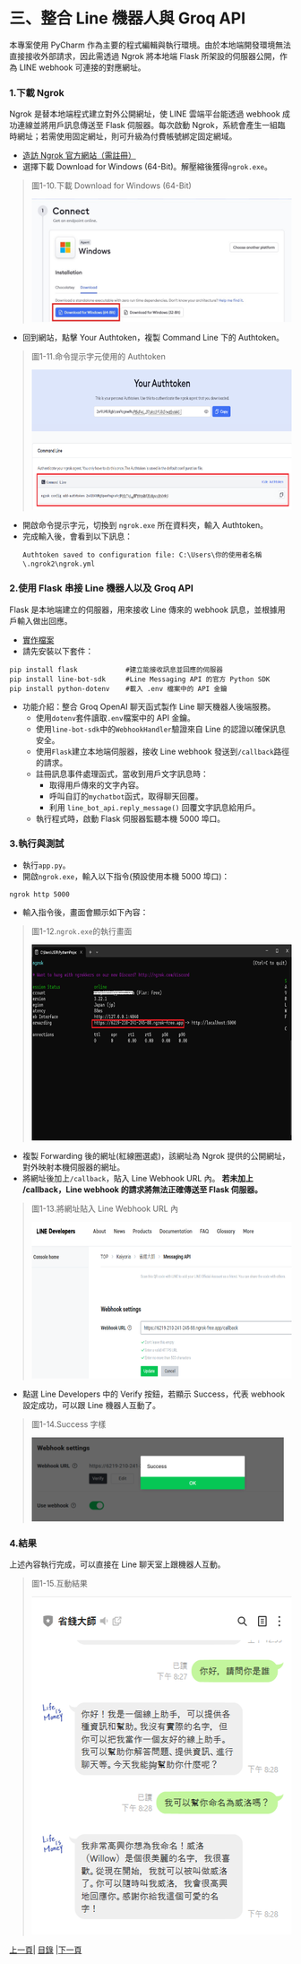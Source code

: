 # 三、整合 Line 機器人與 Groq API
本專案使用 PyCharm 作為主要的程式編輯與執行環境。由於本地端開發環境無法直接接收外部請求，因此需透過 Ngrok 將本地端 Flask 所架設的伺服器公開，作為 LINE webhook 可連接的對應網址。

### 1.下載 Ngrok

Ngrok 是替本地端程式建立對外公開網址，使 LINE 雲端平台能透過 webhook 成功連線並將用戶訊息傳送至 Flask 伺服器。每次啟動 Ngrok，系統會產生一組臨時網址；若需使用固定網址，則可升級為付費帳號綁定固定網域。

* [造訪 Ngrok 官方網站（需註冊）](https://ngrok.com/)
* 選擇下載 Download for Windows (64-Bit)。解壓縮後獲得`ngrok.exe`。

>圖1-10.下載 Download for Windows (64-Bit)
>
><img src="Photos/RAG_10.jpg" alt="RAG流程圖" width="500" height="220"/>

* 回到網站，點擊 Your Authtoken，複製 Command Line 下的 Authtoken。

>圖1-11.命令提示字元使用的 Authtoken
>
><img src="Photos/RAG_11.jpg" alt="RAG流程圖" width="650" height="250"/>

* 開啟命令提示字元，切換到 `ngrok.exe` 所在資料夾，輸入 Authtoken。
* 完成輸入後，會看到以下訊息：
  ```
  Authtoken saved to configuration file: C:\Users\你的使用者名稱\.ngrok2\ngrok.yml
  ```
### 2.使用 Flask 串接 Line 機器人以及 Groq API

Flask 是本地端建立的伺服器，用來接收 Line 傳來的 webhook 訊息，並根據用戶輸入做出回應。

* [實作檔案](Code/app.py)
* 請先安裝以下套件：
```
pip install flask            #建立能接收訊息並回應的伺服器
pip install line-bot-sdk     #Line Messaging API 的官方 Python SDK
pip install python-dotenv    #載入 .env 檔案中的 API 金鑰
```
* 功能介紹：整合 Groq OpenAI 聊天函式製作 Line 聊天機器人後端服務。
  * 使用`dotenv`套件讀取`.env`檔案中的 API 金鑰。
  * 使用`line-bot-sdk`中的`WebhookHandler`驗證來自 Line 的認證以確保訊息安全。
  * 使用`Flask`建立本地端伺服器，接收 Line webhook 發送到`/callback`路徑的請求。
  * 註冊訊息事件處理函式，當收到用戶文字訊息時：
    * 取得用戶傳來的文字內容。
    * 呼叫自訂的`mychatbot`函式，取得聊天回覆。
    * 利用 `line_bot_api.reply_message()` 回覆文字訊息給用戶。
  * 執行程式時，啟動 Flask 伺服器監聽本機 5000 埠口。

### 3.執行與測試
* 執行`app.py`。
* 開啟`ngrok.exe`，輸入以下指令(預設使用本機 5000 埠口)：
```
ngrok http 5000
```
* 輸入指令後，畫面會顯示如下內容：

>圖1-12.`ngrok.exe`的執行畫面
>
><img src="Photos/RAG_12.jpg" alt="RAG流程圖" width="700" height="350"/>

* 複製 Forwarding 後的網址(紅線圈選處)，該網址為 Ngrok 提供的公開網址，對外映射本機伺服器的網址。
* 將網址後加上`/callback`，貼入 Line Webhook URL 內。 **若未加上 /callback，Line webhook 的請求將無法正確傳送至 Flask 伺服器。**

>圖1-13.將網址貼入 Line Webhook URL 內
>
><img src="Photos/RAG_13.jpg" alt="RAG流程圖" width="650" height="280"/>
 
* 點選 Line Developers 中的 Verify 按鈕，若顯示 Success，代表 webhook 設定成功，可以跟 Line 機器人互動了。

>圖1-14.Success 字樣
>
><img src="Photos/RAG_14.jpg" alt="RAG流程圖" width="450" height="150"/>
 
### 4.結果

上述內容執行完成，可以直接在 Line 聊天室上跟機器人互動。

>圖1-15.互動結果
>
><img src="Photos/RAG_15.jpg" alt="RAG流程圖" width="480" height="603"/>
 

[上一頁](STEP_2.md)| [目錄](README.md) |[下一頁](STEP_4.md)
